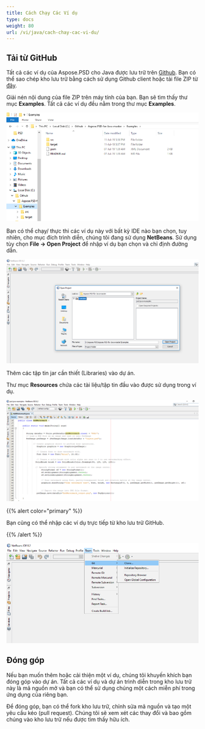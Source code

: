 ```yaml
---
title: Cách Chạy Các Ví dụ
type: docs
weight: 80
url: /vi/java/cach-chay-cac-vi-du/
---
```


## **Tải từ GitHub**
Tất cả các ví dụ của Aspose.PSD cho Java được lưu trữ trên [Github](https://github.com/aspose-psd/Aspose.PSD-for-Java). Bạn có thể sao chép kho lưu trữ bằng cách sử dụng Github client hoặc tải file ZIP từ [đây](https://github.com/aspose-psd/Aspose.PSD-for-Java/archive/master.zip).

Giải nén nội dung của file ZIP trên máy tính của bạn. Bạn sẽ tìm thấy thư mục **Examples**. Tất cả các ví dụ đều nằm trong thư mục **Examples**.

![todo:image_alt_text](how-to-run-the-examples_1.png)

Bạn có thể chạy/ thực thi các ví dụ này với bất kỳ IDE nào bạn chọn, tuy nhiên, cho mục đích trình diễn, chúng tôi đang sử dụng **NetBeans**. Sử dụng tùy chọn **File -> Open Project** để nhập ví dụ bạn chọn và chỉ định đường dẫn.

![todo:image_alt_text](how-to-run-the-examples_2.png)

Thêm các tập tin jar cần thiết (Libraries) vào dự án.

Thư mục **Resources** chứa các tài liệu/tập tin đầu vào được sử dụng trong ví dụ.

![todo:image_alt_text](how-to-run-the-examples_3.png)

{{% alert color="primary" %}}

Bạn cũng có thể nhập các ví dụ trực tiếp từ kho lưu trữ GitHub.

{{% /alert %}}

![todo:image_alt_text](how-to-run-the-examples_4.png)

## **Đóng góp**
Nếu bạn muốn thêm hoặc cải thiện một ví dụ, chúng tôi khuyến khích bạn đóng góp vào dự án. Tất cả các ví dụ và dự án trình diễn trong kho lưu trữ này là mã nguồn mở và bạn có thể sử dụng chúng một cách miễn phí trong ứng dụng của riêng bạn.

Để đóng góp, bạn có thể fork kho lưu trữ, chỉnh sửa mã nguồn và tạo một yêu cầu kéo (pull request). Chúng tôi sẽ xem xét các thay đổi và bao gồm chúng vào kho lưu trữ nếu được tìm thấy hữu ích.
